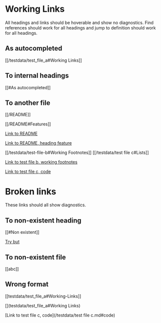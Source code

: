 # Working Links

All headings and links should be hoverable and show no diagnostics. Find
references should work for all headings and jump to definition should work for
all headings.

## As autocompleted

[[/testdata/test_file_a#Working Links]]

[](/testdata/test_file_a.md#working-links)

## To internal headings

[[#As autocompleted]]

[](#to-internal-headings)

## To another file

[[/README]]

[[/README#Features]]

[Link to README](/README.md)

[Link to README, heading feature](/README.md#features)

[[/testdata/test-file-b#Working Footnotes]]
[[/testdata/test file c#Lists]]

[Link to test file b, working footnotes](/testdata/test-file-b.md#working-footnotes)

[Link to test file c, code](/testdata/test-file-c.md#code)

# Broken links

These links should all show diagnostics.

## To non-existent heading

[[#Non existent]]

[Try but](#non-existent)

## To non-existent file

[[abc]] [](abc.md)

## Wrong format

[[testdata/test_file_a#Working-Links]]

[](testdata/test_file_a#Working Links)

[Link to test file c, code](/testdata/test file c.md#code)
